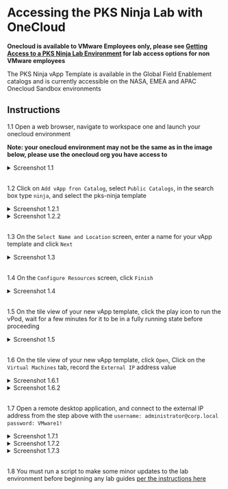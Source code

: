 # Accessing the PKS Ninja Lab with OneCloud

**Onecloud is available to VMware Employees only, please see [Getting Access to a PKS Ninja Lab Environment](https://github.com/CNA-Tech/PKS-Ninja/tree/master/Courses/GetLabAccess-LA8528) for lab access options for non VMware employees**

The PKS Ninja vApp Template is available in the Global Field Enablement catalogs and is currently accessible on the NASA, EMEA and APAC Onecloud Sandbox environments

## Instructions

1.1 Open a web browser, navigate to workspace one and launch your onecloud environment

**Note: your onecloud environment may not be the same as in the image below, please use the onecloud org you have access to**

<details><summary>Screenshot 1.1</summary>
<img src="Images/2018-12-24-16-58-07.png">
</details>
<br/>

1.2 Click on `Add vApp fron Catalog`, select `Public Catalogs`, in the search box type `ninja`, and select the pks-ninja template

<details><summary>Screenshot 1.2.1</summary>
<img src="Images/2018-12-24-17-20-51.png">
</details>

<details><summary>Screenshot 1.2.2</summary>
<img src="Images/2018-12-24-17-25-16.png">
</details>
<br/>

1.3 On the `Select Name and Location` screen, enter a name for your vApp template and click `Next`

<details><summary>Screenshot 1.3</summary>
<img src="Images/2018-12-24-17-28-17.png">
</details>
<br/>

1.4 On the `Configure Resources` screen, click `Finish`

<details><summary>Screenshot 1.4</summary>
<img src="Images/2018-12-24-17-29-40.png">
</details>
<br/>

1.5 On the tile view of your new vApp template, click the play icon to run the vPod, wait for a few minutes for it to be in a fully running state before proceeding

<details><summary>Screenshot 1.5</summary>
<img src="Images/2018-12-24-17-32-06.png">
</details>
<br/>

1.6 On the tile view of your new vApp template, click `Open`, Click on the `Virtual Machines` tab, record the `External IP` address value

<details><summary>Screenshot 1.6.1</summary>
<img src="Images/2018-12-24-17-34-44.png">
</details>

<details><summary>Screenshot 1.6.2</summary>
<img src="Images/2018-12-24-17-36-41.png">
</details>
<br/>

1.7 Open a remote desktop application, and connect to the external IP address from the step above with the `username: administrator@corp.local` `password: VMware1!`

<details><summary>Screenshot 1.7.1</summary>
<img src="Images/2018-12-24-17-39-30.png">
</details>

<details><summary>Screenshot 1.7.2</summary>
<img src="Images/2018-12-24-17-40-00.png">
</details>

<details><summary>Screenshot 1.7.3</summary>
<img src="Images/2018-12-24-17-41-17.png">
</details>
<br/>

1.8 You must run a script to make some minor updates to the lab environment before beginning any lab guides [per the instructions here](https://github.com/CNA-Tech/PKS-Ninja/tree/master/Staging/Labrary/Microlabs/NinjaLabPrepScript-CI4231.md)